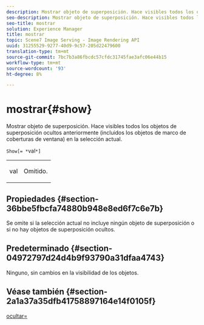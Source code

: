 ```yaml
---
description: Mostrar objeto de superposición. Hace visibles todos los objetos de superposición ocultos anteriormente (incluidos los objetos de marco de coberturas de ventana) en la selección actual.
seo-description: Mostrar objeto de superposición. Hace visibles todos los objetos de superposición ocultos anteriormente (incluidos los objetos de marco de coberturas de ventana) en la selección actual.
seo-title: mostrar
solution: Experience Manager
title: mostrar
topic: Scene7 Image Serving - Image Rendering API
uuid: 31255529-9277-40d9-9c57-205d22479600
translation-type: tm+mt
source-git-commit: 7bc7b3a86fbcdc57cfdc31745fae3afc06e44b15
workflow-type: tm+mt
source-wordcount: '93'
ht-degree: 8%

---
```



# mostrar{#show}

Mostrar objeto de superposición. Hace visibles todos los objetos de superposición ocultos anteriormente (incluidos los objetos de marco de coberturas de ventana) en la selección actual.

`Show[= *`val`*]`

<table id="simpletable_88D25B9C8E0A47EF90C8ABEBDE777183"> 
 <tr class="strow"> 
  <td class="stentry"> <p><span class="varname"> val</span> </p> </td> 
  <td class="stentry"> <p>Omitido. </p></td> 
 </tr> 
</table>

## Propiedades {#section-36bbe5fbcfa74880b948e8ed6f7c6e7b}

Se omite si la selección actual no incluye ningún objeto de superposición o si no hay objetos de superposición ocultos.

## Predeterminado {#section-04972797d24d4b9f93790a31dfaa4743}

Ninguno, sin cambios en la visibilidad de los objetos.

## Véase también {#section-2a1a37a35dfb41758897164e14f0105f}

[ocultar=](../../../../../ir-api/http-protocol/image-rendering-api-ref/c-ir-http-protocol-ref/c-ir-http-protocol-command-reference/r-ir-hide.md#reference-681b9782f90a45b18ed50292ab2c096c)
